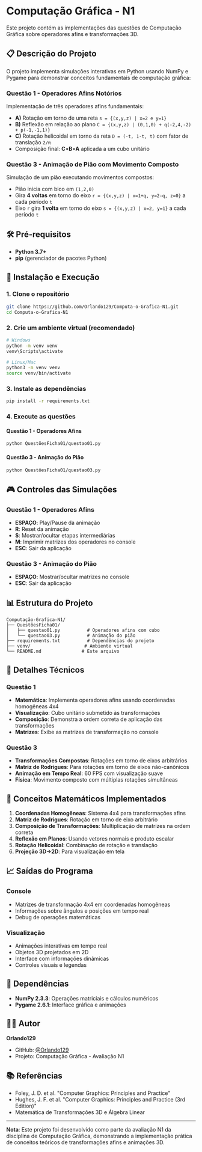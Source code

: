 # Computação Gráfica - N1

Este projeto contém as implementações das questões de Computação Gráfica sobre operadores afins e transformações 3D.

## 📋 Descrição do Projeto

O projeto implementa simulações interativas em Python usando NumPy e Pygame para demonstrar conceitos fundamentais de computação gráfica:

### Questão 1 - Operadores Afins Notórios
Implementação de três operadores afins fundamentais:
- **A)** Rotação em torno de uma reta `s = {(x,y,z) | x=2 e y=1}`
- **B)** Reflexão em relação ao plano `C = {(x,y,z) | (0,1,0) + q(-2,4,-2) + p(-1,-1,1)}`
- **C)** Rotação helicoidal em torno da reta `D = (-t, 1-t, t)` com fator de translação `2/π`
- Composição final: **C∘B∘A** aplicada a um cubo unitário

### Questão 3 - Animação de Pião com Movimento Composto
Simulação de um pião executando movimentos compostos:
- Pião inicia com bico em `(1,2,0)`
- Gira **4 voltas** em torno do eixo `r = {(x,y,z) | x=1+q, y=2-q, z=0}` a cada período `t`
- Eixo `r` gira **1 volta** em torno do eixo `s = {(x,y,z) | x=2, y=1}` a cada período `t`

## 🛠️ Pré-requisitos

- **Python 3.7+**
- **pip** (gerenciador de pacotes Python)

## 🚀 Instalação e Execução

### 1. Clone o repositório
```bash
git clone https://github.com/Orlando129/Computa-o-Grafica-N1.git
cd Computa-o-Grafica-N1
```

### 2. Crie um ambiente virtual (recomendado)
```bash
# Windows
python -m venv venv
venv\Scripts\activate

# Linux/Mac
python3 -m venv venv
source venv/bin/activate
```

### 3. Instale as dependências
```bash
pip install -r requirements.txt
```

### 4. Execute as questões

#### Questão 1 - Operadores Afins
```bash
python QuestõesFicha01/questao01.py
```

#### Questão 3 - Animação do Pião
```bash
python QuestõesFicha01/questao03.py
```

## 🎮 Controles das Simulações

### Questão 1 - Operadores Afins
- **ESPAÇO**: Play/Pause da animação
- **R**: Reset da animação
- **S**: Mostrar/ocultar etapas intermediárias
- **M**: Imprimir matrizes dos operadores no console
- **ESC**: Sair da aplicação

### Questão 3 - Animação do Pião
- **ESPAÇO**: Mostrar/ocultar matrizes no console
- **ESC**: Sair da aplicação

## 📊 Estrutura do Projeto

```
Computação-Grafica-N1/
├── QuestõesFicha01/
│   ├── questao01.py          # Operadores afins com cubo
│   └── questao03.py          # Animação do pião
├── requirements.txt          # Dependências do projeto
├── venv/                    # Ambiente virtual
└── README.md               # Este arquivo
```

## 🔬 Detalhes Técnicos

### Questão 1
- **Matemática**: Implementa operadores afins usando coordenadas homogêneas 4x4
- **Visualização**: Cubo unitário submetido às transformações
- **Composição**: Demonstra a ordem correta de aplicação das transformações
- **Matrizes**: Exibe as matrizes de transformação no console

### Questão 3
- **Transformações Compostas**: Rotações em torno de eixos arbitrários
- **Matriz de Rodrigues**: Para rotações em torno de eixos não-canônicos
- **Animação em Tempo Real**: 60 FPS com visualização suave
- **Física**: Movimento composto com múltiplas rotações simultâneas

## 🧮 Conceitos Matemáticos Implementados

1. **Coordenadas Homogêneas**: Sistema 4x4 para transformações afins
2. **Matriz de Rodrigues**: Rotação em torno de eixo arbitrário
3. **Composição de Transformações**: Multiplicação de matrizes na ordem correta
4. **Reflexão em Planos**: Usando vetores normais e produto escalar
5. **Rotação Helicoidal**: Combinação de rotação e translação
6. **Projeção 3D→2D**: Para visualização em tela

## 📈 Saídas do Programa

### Console
- Matrizes de transformação 4x4 em coordenadas homogêneas
- Informações sobre ângulos e posições em tempo real
- Debug de operações matemáticas

### Visualização
- Animações interativas em tempo real
- Objetos 3D projetados em 2D
- Interface com informações dinâmicas
- Controles visuais e legendas

## 🔧 Dependências

- **NumPy 2.3.3**: Operações matriciais e cálculos numéricos
- **Pygame 2.6.1**: Interface gráfica e animações

## 👨‍💻 Autor

**Orlando129**
- GitHub: [@Orlando129](https://github.com/Orlando129)
- Projeto: Computação Gráfica - Avaliação N1

## 📚 Referências

- Foley, J. D. et al. "Computer Graphics: Principles and Practice"
- Hughes, J. F. et al. "Computer Graphics: Principles and Practice (3rd Edition)"
- Matemática de Transformações 3D e Álgebra Linear

---

**Nota**: Este projeto foi desenvolvido como parte da avaliação N1 da disciplina de Computação Gráfica, demonstrando a implementação prática de conceitos teóricos de transformações afins e animações 3D.